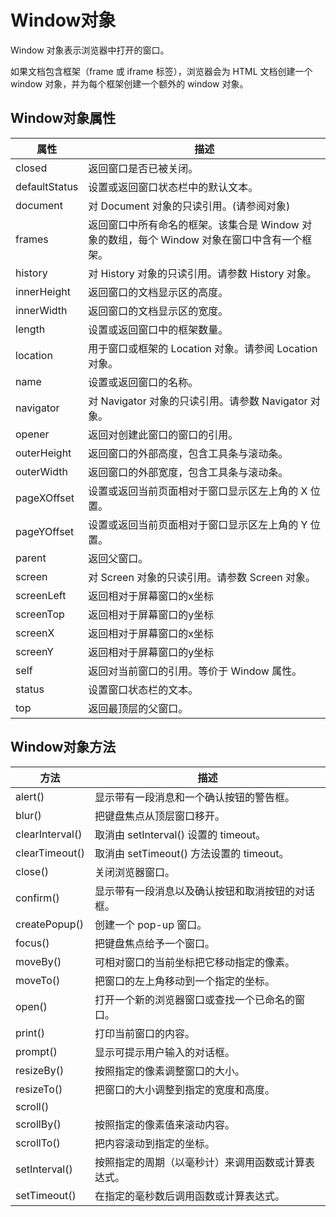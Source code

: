 # Window对象
Window 对象表示浏览器中打开的窗口。

如果文档包含框架（frame 或 iframe 标签），浏览器会为 HTML 文档创建一个 window 对象，并为每个框架创建一个额外的 window 对象。

## Window对象属性
属性|描述
---|---
closed|返回窗口是否已被关闭。
defaultStatus|设置或返回窗口状态栏中的默认文本。
document|对 Document 对象的只读引用。(请参阅对象)
frames|返回窗口中所有命名的框架。该集合是 Window 对象的数组，每个 Window 对象在窗口中含有一个框架。
history|对 History 对象的只读引用。请参数 History 对象。
innerHeight|返回窗口的文档显示区的高度。
innerWidth|返回窗口的文档显示区的宽度。
length|设置或返回窗口中的框架数量。
location|用于窗口或框架的 Location 对象。请参阅 Location 对象。
name|设置或返回窗口的名称。
navigator|对 Navigator 对象的只读引用。请参数 Navigator 对象。
opener|返回对创建此窗口的窗口的引用。
outerHeight|返回窗口的外部高度，包含工具条与滚动条。
outerWidth|返回窗口的外部宽度，包含工具条与滚动条。
pageXOffset|设置或返回当前页面相对于窗口显示区左上角的 X 位置。
pageYOffset|设置或返回当前页面相对于窗口显示区左上角的 Y 位置。
parent|返回父窗口。
screen|对 Screen 对象的只读引用。请参数 Screen 对象。
screenLeft|返回相对于屏幕窗口的x坐标
screenTop|返回相对于屏幕窗口的y坐标
screenX|返回相对于屏幕窗口的x坐标
screenY|返回相对于屏幕窗口的y坐标
self|返回对当前窗口的引用。等价于 Window 属性。
status|设置窗口状态栏的文本。
top|返回最顶层的父窗口。

## Window对象方法
方法|描述
---|---
alert()|显示带有一段消息和一个确认按钮的警告框。
blur()|把键盘焦点从顶层窗口移开。
clearInterval()|取消由 setInterval() 设置的 timeout。
clearTimeout()|取消由 setTimeout() 方法设置的 timeout。
close()|关闭浏览器窗口。
confirm()|显示带有一段消息以及确认按钮和取消按钮的对话框。
createPopup()|创建一个 pop-up 窗口。
focus()|把键盘焦点给予一个窗口。
moveBy()|可相对窗口的当前坐标把它移动指定的像素。
moveTo()|把窗口的左上角移动到一个指定的坐标。
open()|打开一个新的浏览器窗口或查找一个已命名的窗口。
print()|打印当前窗口的内容。
prompt()|显示可提示用户输入的对话框。
resizeBy()|按照指定的像素调整窗口的大小。
resizeTo()|把窗口的大小调整到指定的宽度和高度。
scroll()| 
scrollBy()|按照指定的像素值来滚动内容。
scrollTo()|把内容滚动到指定的坐标。
setInterval()|按照指定的周期（以毫秒计）来调用函数或计算表达式。
setTimeout()|在指定的毫秒数后调用函数或计算表达式。